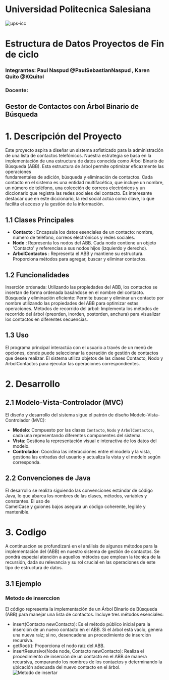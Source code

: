# Universidad Politecnica Salesiana 
![ups-icc](https://github.com/PaulSebastianNaspud/estructura-u2-pratica3/assets/131235143/d8801de9-eea7-49f5-9594-fe27f5d55528) 

# Estructura de Datos Proyectos de Fin de ciclo

### Integrantes: Paul Naspud @PaulSebastianNaspud , Karen Quito @KQuitol
### Docente: 

## Gestor de Contactos con Árbol Binario de Búsqueda

# 1. Descripción del Proyecto
Este proyecto aspira a diseñar un sistema sofisticado para la administración de una lista de contactos telefónicos. Nuestra estrategia se basa en la    
implementación de una estructura de datos conocida como Árbol Binario de Búsqueda (ABB). Esta estructura de árbol permite optimizar eficazmente las operaciones  
fundamentales de adición, búsqueda y eliminación de contactos.
Cada contacto en el sistema es una entidad multifacética, que incluye un nombre, un número de teléfono, una colección de correos electrónicos y un diccionario que 
registra las redes sociales del contacto. Es interesante destacar que en este diccionario, la red social actúa como clave, lo que facilita el acceso y la gestión
de la información.

## 1.1 Clases Principales
- **Contacto** : Encapsula los datos esenciales de un contacto: nombre, número de teléfono, correos electrónicos y redes sociales.
- **Nodo** : Representa los nodos del ABB. Cada nodo contiene un objeto 'Contacto' y referencias a sus nodos hijos (izquierdo y derecho).
- **ArbolContactos** : Representa el ABB y mantiene su estructura. Proporciona métodos para agregar, buscar y eliminar contactos.
  
## 1.2 Funcionalidades
Inserción ordenada: Utilizando las propiedades del ABB, los contactos se insertan de forma ordenada basándose en el nombre del contacto.
Búsqueda y eliminación eficiente: Permite buscar y eliminar un contacto por nombre utilizando las propiedades del ABB para optimizar estas operaciones.
Métodos de recorrido del árbol: Implementa los métodos de recorrido del árbol (preorden, inorden, postorden, anchura) para visualizar los contactos en diferentes
secuencias.
  
## 1.3 Uso
El programa principal interactúa con el usuario a través de un menú de opciones, donde puede seleccionar la operación de gestión de contactos que desea realizar.
El sistema utiliza objetos de las clases Contacto, Nodo y ArbolContactos para ejecutar las operaciones correspondientes.

# 2. Desarrollo

## 2.1 Modelo-Vista-Controlador (MVC)
El diseño y desarrollo del sistema sigue el patrón de diseño Modelo-Vista-Controlador (MVC):
-  **Modelo**: Compuesto por las clases `Contacto`, `Nodo` y `ArbolContactos`, cada una representando diferentes componentes del sistema.
- **Vista**: Gestiona la representación visual e interactiva de los datos del modelo.
- **Controlador**: Coordina las interacciones entre el modelo y la vista, gestiona las entradas del usuario y actualiza la vista y el modelo según corresponda.

## 2.2 Convenciones de Java
El desarrollo se realiza siguiendo las convenciones estándar de código Java, lo que abarca los nombres de las clases, métodos, variables y constantes. El uso de   
CamelCase y guiones bajos asegura un código coherente, legible y mantenible.

# 3. Codigo
A continuacion se profundizará en el análisis de algunos métodos para la implementación del (ABB) en nuestro sistema de gestión de contactos. Se pondrá especial
atención a aquellos métodos que emplean la técnica de la recursión, dada su relevancia y su rol crucial en las operaciones de este tipo de estructura de datos.

## 3.1 Ejemplo
### Metodo de inserccion
El código representa la implementación de un Árbol Binario de Búsqueda (ABB) para manejar una lista de contactos. Incluye tres métodos esenciales:
- insert(Contacto newContacto): Es el método público inicial para la inserción de un nuevo contacto en el ABB. Si el árbol está vacío, genera una nueva raíz; si no,
  desencadena un procedimiento de inserción recursiva.
- getRoot(): Proporciona el nodo raíz del ABB.
- insertResursivo(Node node, Contacto newContacto): Realiza el procedimiento de inserción de un contacto en el ABB de manera recursiva, comparando los nombres de
  los contactos y determinando la ubicación adecuada del nuevo contacto en el árbol.
![Metodo de insertar](https://github.com/PaulSebastianNaspud/estructura-u2-pratica3/assets/131235143/c39105b5-7bf7-408e-ae92-aa35dc63c06d)




